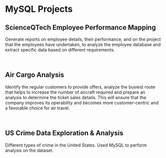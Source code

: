 # MySQL Projects

## ScienceQTech Employee Performance Mapping

Generate reports on employee details, their performance, and on the project that the employees have undertaken, to analyze the employee database and extract specific data based on different requirements. 

<br />

## Air Cargo Analysis 

Identify the regular customers to provide offers, analyze the busiest route that helps to increase the number of aircraft required and prepare an analysis to determine the ticket sales details. This will ensure that the company improves its operability and becomes more customer-centric and a favorable choice for air travel.

<br />

## US Crime Data Exploration & Analysis

Different types of crime in the United States. Used MySQL to perform analysis on the dataset. 
